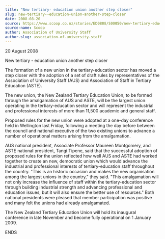 ```yaml
---
title: "New tertiary- education union another step closer"
slug: new-tertiary--education-union-another-step-closer
date: 2008-08-20
source: https://www.scoop.co.nz/stories/ED0808/S00050/new-tertiary-education-union-another-step-closer.htm
source-name: Scoop
author: Association of University Staff
author-slug: association-of-university-staff
---
```


<p>20 August 2008</p>



<p>New tertiary - education union another
step closer</p>

<p>The formation of a new union in the
tertiary-education sector has moved a step closer with the
adoption of a set of draft rules by representatives of the
Association of University Staff (AUS) and Association of
Staff in Tertiary Education (ASTE).</p>



<p>The new union, the
New Zealand Tertiary Education Union, to be formed through
the amalgamation of AUS and ASTE, will be the largest union
operating in the tertiary-education sector and will
represent the industrial and professional interests of more
than 11,500 academic and general staff.</p>



<p>Proposed rules
for the new union were adopted at a one-day conference held
in Wellington last Friday, following a meeting the day
before between the council and national executive of the two
existing unions to advance a number of operational matters
arising from the amalgamation.</p>



<p>AUS national president,
Associate Professor Maureen Montgomery, and ASTE national
president, Tangi Tipene, said that the successful adoption
of proposed rules for the union reflected how well AUS and
ASTE had worked together to create an new, democratic union
which would advance the industrial and professional
interests of tertiary-education staff throughout the
country. "This is an historic occasion and makes the new
organisation among the largest unions in the country," they
said. "This amalgamation will not only increase the
influence of staff within the tertiary-education sector
through building industrial strength and advancing
professional and education issues, but it will also ensure
the better use of resources."  Both national presidents were
pleased that member participation was positive and many felt
the unions had already amalgamated.</p>



<p>The New Zealand
Tertiary Education Union will hold its inaugural conference
in late November and become fully operational on 1 January
2009.</p>



<p>ENDS</p>

  